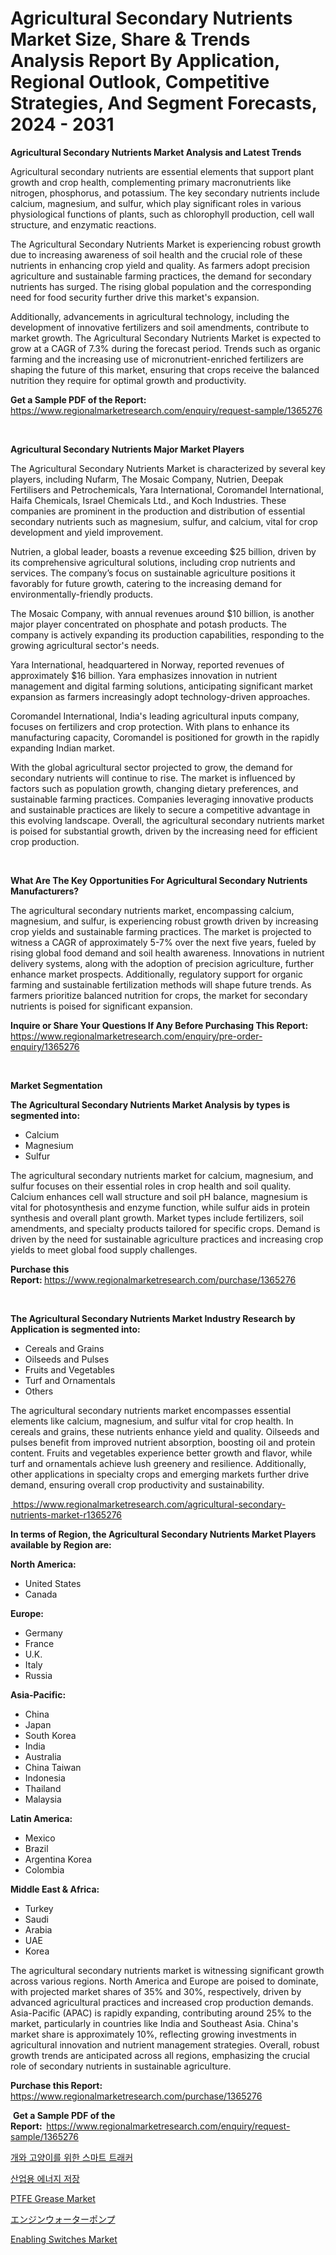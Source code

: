 <p><h1>Agricultural Secondary Nutrients Market Size, Share & Trends Analysis Report By Application, Regional Outlook, Competitive Strategies, And Segment Forecasts, 2024 - 2031</h1></p><p><strong>Agricultural Secondary Nutrients Market Analysis and Latest Trends</strong></p>
<p><p>Agricultural secondary nutrients are essential elements that support plant growth and crop health, complementing primary macronutrients like nitrogen, phosphorus, and potassium. The key secondary nutrients include calcium, magnesium, and sulfur, which play significant roles in various physiological functions of plants, such as chlorophyll production, cell wall structure, and enzymatic reactions.</p><p>The Agricultural Secondary Nutrients Market is experiencing robust growth due to increasing awareness of soil health and the crucial role of these nutrients in enhancing crop yield and quality. As farmers adopt precision agriculture and sustainable farming practices, the demand for secondary nutrients has surged. The rising global population and the corresponding need for food security further drive this market's expansion.</p><p>Additionally, advancements in agricultural technology, including the development of innovative fertilizers and soil amendments, contribute to market growth. The Agricultural Secondary Nutrients Market is expected to grow at a CAGR of 7.3% during the forecast period. Trends such as organic farming and the increasing use of micronutrient-enriched fertilizers are shaping the future of this market, ensuring that crops receive the balanced nutrition they require for optimal growth and productivity.</p></p>
<p><strong>Get a Sample PDF of the Report:&nbsp;</strong> <a href="https://www.regionalmarketresearch.com/enquiry/request-sample/1365276">https://www.regionalmarketresearch.com/enquiry/request-sample/1365276</a></p>
<p>&nbsp;</p>
<p><strong>Agricultural Secondary Nutrients Major Market Players</strong></p>
<p><p>The Agricultural Secondary Nutrients Market is characterized by several key players, including Nufarm, The Mosaic Company, Nutrien, Deepak Fertilisers and Petrochemicals, Yara International, Coromandel International, Haifa Chemicals, Israel Chemicals Ltd., and Koch Industries. These companies are prominent in the production and distribution of essential secondary nutrients such as magnesium, sulfur, and calcium, vital for crop development and yield improvement.</p><p>Nutrien, a global leader, boasts a revenue exceeding $25 billion, driven by its comprehensive agricultural solutions, including crop nutrients and services. The company’s focus on sustainable agriculture positions it favorably for future growth, catering to the increasing demand for environmentally-friendly products.</p><p>The Mosaic Company, with annual revenues around $10 billion, is another major player concentrated on phosphate and potash products. The company is actively expanding its production capabilities, responding to the growing agricultural sector's needs.</p><p>Yara International, headquartered in Norway, reported revenues of approximately $16 billion. Yara emphasizes innovation in nutrient management and digital farming solutions, anticipating significant market expansion as farmers increasingly adopt technology-driven approaches.</p><p>Coromandel International, India's leading agricultural inputs company, focuses on fertilizers and crop protection. With plans to enhance its manufacturing capacity, Coromandel is positioned for growth in the rapidly expanding Indian market.</p><p>With the global agricultural sector projected to grow, the demand for secondary nutrients will continue to rise. The market is influenced by factors such as population growth, changing dietary preferences, and sustainable farming practices. Companies leveraging innovative products and sustainable practices are likely to secure a competitive advantage in this evolving landscape. Overall, the agricultural secondary nutrients market is poised for substantial growth, driven by the increasing need for efficient crop production.</p></p>
<p>&nbsp;</p>
<p><strong>What Are The Key Opportunities For Agricultural Secondary Nutrients Manufacturers?</strong></p>
<p><p>The agricultural secondary nutrients market, encompassing calcium, magnesium, and sulfur, is experiencing robust growth driven by increasing crop yields and sustainable farming practices. The market is projected to witness a CAGR of approximately 5-7% over the next five years, fueled by rising global food demand and soil health awareness. Innovations in nutrient delivery systems, along with the adoption of precision agriculture, further enhance market prospects. Additionally, regulatory support for organic farming and sustainable fertilization methods will shape future trends. As farmers prioritize balanced nutrition for crops, the market for secondary nutrients is poised for significant expansion.</p></p>
<p><strong>Inquire or Share Your Questions If Any Before Purchasing This Report:</strong> <a href="https://www.regionalmarketresearch.com/enquiry/pre-order-enquiry/1365276">https://www.regionalmarketresearch.com/enquiry/pre-order-enquiry/1365276</a></p>
<p>&nbsp;</p>
<p><strong>Market Segmentation</strong></p>
<p><strong>The Agricultural Secondary Nutrients Market Analysis by types is segmented into:</strong></p>
<p><ul><li>Calcium</li><li>Magnesium</li><li>Sulfur</li></ul></p>
<p><p>The agricultural secondary nutrients market for calcium, magnesium, and sulfur focuses on their essential roles in crop health and soil quality. Calcium enhances cell wall structure and soil pH balance, magnesium is vital for photosynthesis and enzyme function, while sulfur aids in protein synthesis and overall plant growth. Market types include fertilizers, soil amendments, and specialty products tailored for specific crops. Demand is driven by the need for sustainable agriculture practices and increasing crop yields to meet global food supply challenges.</p></p>
<p><strong>Purchase this Report:&nbsp;</strong><a href="https://www.regionalmarketresearch.com/purchase/1365276">https://www.regionalmarketresearch.com/purchase/1365276</a></p>
<p>&nbsp;</p>
<p><strong>The Agricultural Secondary Nutrients Market Industry Research by Application is segmented into:</strong></p>
<p><ul><li>Cereals and Grains</li><li>Oilseeds and Pulses</li><li>Fruits and Vegetables</li><li>Turf and Ornamentals</li><li>Others</li></ul></p>
<p><p>The agricultural secondary nutrients market encompasses essential elements like calcium, magnesium, and sulfur vital for crop health. In cereals and grains, these nutrients enhance yield and quality. Oilseeds and pulses benefit from improved nutrient absorption, boosting oil and protein content. Fruits and vegetables experience better growth and flavor, while turf and ornamentals achieve lush greenery and resilience. Additionally, other applications in specialty crops and emerging markets further drive demand, ensuring overall crop productivity and sustainability.</p></p>
<p><a href="https://www.regionalmarketresearch.com/agricultural-secondary-nutrients-market-r1365276">&nbsp;https://www.regionalmarketresearch.com/agricultural-secondary-nutrients-market-r1365276</a></p>
<p><strong>In terms of Region, the Agricultural Secondary Nutrients Market Players available by Region are:</strong></p>
<p>
    <p> <strong> North America: </strong>
        <ul>
            <li>United States</li>
            <li>Canada</li>
        </ul>
        </p> 
    <p> <strong> Europe: </strong>
        <ul>
            <li>Germany</li>
            <li>France</li>
            <li>U.K.</li>
            <li>Italy</li>
            <li>Russia</li>
        </ul>
        </p> 
    <p> <strong> Asia-Pacific: </strong>
        <ul>
            <li>China</li>
            <li>Japan</li>
            <li>South Korea</li>
            <li>India</li>
            <li>Australia</li>
            <li>China Taiwan</li>
            <li>Indonesia</li>
            <li>Thailand</li>
            <li>Malaysia</li>
        </ul>
        </p> 
    <p> <strong> Latin America: </strong>
        <ul>
            <li>Mexico</li>
            <li>Brazil</li>
            <li>Argentina Korea</li>
            <li>Colombia</li>
        </ul>
        </p> 
    <p> <strong> Middle East & Africa: </strong>
        <ul>
            <li>Turkey</li>
            <li>Saudi</li>
            <li>Arabia</li>
            <li>UAE</li>
            <li>Korea</li>
        </ul>
    </p>
    </p>
<p><p>The agricultural secondary nutrients market is witnessing significant growth across various regions. North America and Europe are poised to dominate, with projected market shares of 35% and 30%, respectively, driven by advanced agricultural practices and increased crop production demands. Asia-Pacific (APAC) is rapidly expanding, contributing around 25% to the market, particularly in countries like India and Southeast Asia. China's market share is approximately 10%, reflecting growing investments in agricultural innovation and nutrient management strategies. Overall, robust growth trends are anticipated across all regions, emphasizing the crucial role of secondary nutrients in sustainable agriculture.</p></p>
<p><strong>Purchase this Report: </strong><a href="https://www.regionalmarketresearch.com/purchase/1365276">https://www.regionalmarketresearch.com/purchase/1365276</a></p>
<p>&nbsp;<strong>Get a Sample PDF of the Report:&nbsp;&nbsp;</strong><a href="https://www.regionalmarketresearch.com/enquiry/request-sample/1365276">https://www.regionalmarketresearch.com/enquiry/request-sample/1365276</a></p>
<p><strong></strong></p>
<p><p><a href="https://medium.com/@emma_paterson_grant/%EC%8B%9C%EC%9E%A5forecast-%EB%B3%80%ED%99%94-%EA%B8%80%EB%A1%9C%EB%B2%8C-%EB%B0%98%EB%A0%A4%EB%8F%99%EB%AC%BC-%EC%8A%A4%EB%A7%88%ED%8A%B8-%ED%8A%B8%EB%9E%98%EC%BB%A4-%EC%8B%9C%EC%9E%A5-%EB%8F%99%ED%96%A5-%EB%B0%8F-%ED%96%A5%ED%9B%84-%ED%8A%B8%EB%A0%8C%EB%93%9C-2024-2031-260805bffbfa?postPublishedType=repub">개와 고양이를 위한 스마트 트래커</a></p><p><a href="https://medium.com/@emma_paterson_grant/%EA%B8%80%EB%A1%9C%EB%B2%8C-%EC%82%B0%EC%97%85-%EC%97%90%EB%84%88%EC%A7%80-%EC%A0%80%EC%9E%A5-%EC%8B%9C%EC%9E%A5-%EC%B6%94%EC%84%B8-%EC%98%88%EC%B8%A1-%EB%B0%8F-%EC%8B%9C%EC%9E%A5-%EC%A0%84%EB%9E%B5-%EB%B6%84%EC%84%9D-2024-2031-7326c877b3de?postPublishedType=repub">산업용 에너지 저장</a></p><p><a href="https://github.com/alesiasc0na/Market-Research-Report-List-1/blob/main/ptfe-grease-market.md">PTFE Grease Market</a></p><p><a href="https://medium.com/@amayrani15moore/%E3%82%A8%E3%83%B3%E3%82%B8%E3%83%B3%E3%82%A6%E3%82%A9%E3%83%BC%E3%82%BF%E3%83%BC%E3%83%9D%E3%83%B3%E3%83%97%E5%B8%82%E5%A0%B4%E4%BA%88%E6%B8%AC-2024%E5%B9%B4%E3%81%8B%E3%82%892031%E5%B9%B4%E3%81%BE%E3%81%A7%E3%81%AE%E3%82%B0%E3%83%AD%E3%83%BC%E3%83%90%E3%83%AB%E5%B8%82%E5%A0%B4%E5%8B%95%E5%90%91%E3%81%A8%E5%88%86%E6%9E%90%E3%81%8C193%E3%83%9A%E3%83%BC%E3%82%B8%E3%81%AB%E3%82%8F%E3%81%9F%E3%81%A3%E3%81%A6%E6%8E%B2%E8%BC%89%E3%81%95%E3%82%8C%E3%81%A6%E3%81%84%E3%81%BE%E3%81%99-b1e9c14b7b17">エンジンウォーターポンプ</a></p><p><a href="https://github.com/kathiestrine5ty/Market-Research-Report-List-1/blob/main/enabling-switches-market.md">Enabling Switches Market</a></p></p>